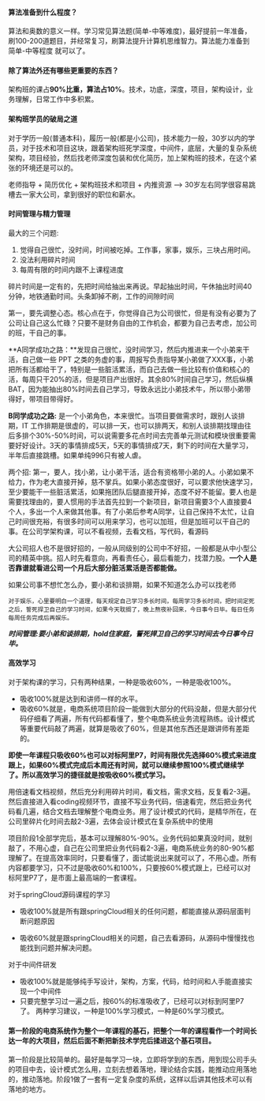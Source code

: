 #### 算法准备到什么程度？

算法和奥数的意义一样。学习常见算法题(简单-中等难度)，最好提前一年准备，刷100-200道题目，并经常复习，刷算法提升计算机思维智力。算法能力准备到 简单-中等程度 就可以了。

#### 除了算法外还有哪些更重要的东西？

架构班的课占**90%**比重，算法占**10%**。技术，功底，深度，项目，架构设计，业务理解，日常工作中多积累。

#### 架构班学员的破局之道

对于学历一般(普通本科)，履历一般(都是小公司)，技术能力一般，30岁以内的学员，对于技术和项目这块，跟着架构班死学深度，中间件，底层，大量的复杂系统架构，项目经验，然后找老师深度包装和优化简历，加上架构班的技术，在这个紧张的环境还是可以的。

老师指导 + 简历优化 + 架构班技术和项目 + 内推资源  -->  30岁左右同学很容易跳槽去一家大公司，拿到很好的职位和薪水。

#### 时间管理与精力管理

最大的三个问题:

1. 觉得自己很忙，没时间，时间被吃掉。工作事，家事，娱乐，三块占用时间。
2. 没法利用碎片时间
3. 每周有限的时间内跟不上课程进度

碎片时间是一定有的，先把时间给抽出来再说。早起抽出时间，午休抽出时间40分钟，地铁通勤时间。头条卸掉不刷，工作的间隙时间

第一，要先调整心态。核心点在于，你觉得自己为公司很忙，但是有没有必要为了公司让自己这么忙碌？只要不是财务自由的工作机会，都要为自己去考虑，加公司的班，干自己的事。

**A同学成功之路：**发现自己很忙，没时间学习，然后内推进来一个小弟来干活，自己做一些 PPT 之类的务虚的事，周报写负责指导某小弟做了XXX事，小弟把所有活都给干了，特别是一些脏活累活，而自己去做一些比较有价值和核心的活，每周只干20%的活，但是项目产出很好。其余80%时间自己学习，然后纵横BAT，因为能抽出80%时间去自己学习，导致永远比小弟技术牛，所以带小弟带得好，带项目带得好。

**B同学成功之路:** 是一个小弟角色，本来很忙。当项目要做需求时，跟别人谈排期，IT 工作排期是很虚的，可以排一天，也可以排两天，和别人谈排期找理由往后多排个30%-50%时间，可以说需要多花点时间去完善单元测试和模块很重要需要好好设计。3天的事情排成5天，5天的事情排成7天，剩下的时间在大量学习，半年后直接跳槽。如果单纯996只有被人虐。

两个招:
第一，要人，找小弟，让小弟干活，适合有资格带小弟的人。小弟如果不给力，作为老大直接开掉，慈不掌兵。如果小弟态度很好，可以要求他快速学习，至少要能干一些脏活累活，如果拖团队后腿直接开掉，态度不好不能留。要人也是需要找理由的，要人惯用的手法首先拉到一个新项目，新项目需要3个人直接要4个人，多出一个人来做其他事。有了小弟后参考A同学，让自己保持不太忙，让自己时间很充裕，有很多时间可以用来学习，也可以加班，但是加班可以干自己的事。在公司学架构课，可以不看视频，去看文档，写代码，看源码

大公司招人也不是很好招的，一般从同级别的公司中不好招，一般都是从中小型公司的精英中挑。招人时先看意向，再看责任心，最后看能力，找潜力股。**一个人是否靠谱就看进公司一个月后大部分脏活累活是否都能做。**

如果公司事不想忙怎么办，要小弟和谈排期，如果不知道怎么办可以找老师

`对于娱乐，心里要明白一个道理，每天规定自己学习多长时间，每周学习多长时间，把时间定死之后，誓死捍卫自己的学习时间，如果今天耽搁了，晚上熬夜补回来，今日事今日毕。每日任务每周任务完成后再娱乐。`

***时间管理:要小弟和谈排期，hold住家庭，誓死捍卫自己的学习时间去今日事今日毕。***

#### 高效学习

对于架构课的学习，只有两种结果，一种是吸收60%，一种是吸收100%。

* 吸收100%就是达到和讲师一样的水平。
* 吸收60%就是，电商系统项目阶段一能做到大部分的代码没敲，但是大部分代码仔细看了两遍，所有代码都看懂了，整个电商系统业务流程熟练。设计模式等重要代码敲了两遍，就算是吸收了60%，但是其他东西还是跟讲师有差距的。

**即使一年课程只吸收60%也可以对标阿里P7，时间有限优先选择60%模式来进度跟上，如果60%模式完成后本周还有时间，就可以继续参照100%模式继续学了。所以高效学习的捷径就是按吸收60%模式学习。**

用倍速看文档视频，然后充分利用碎片时间，看文档，需求文档，反复看2-3遍。然后直接进入看coding视频环节，直接不写业务代码，倍速看完，然后把业务代码看几遍，结合文档去理解整个电商业务。用了设计模式的代码，是精华所在，在公司里碎片化时间去敲2-3遍，去体会设计模式在复杂系统中的使用


项目阶段1全部学完后，基本可以理解80%-90%。业务代码如果真没时间，就别敲了，不用心虚，自己在公司里把业务代码看2-3遍，电商系统业务的80-90%都理解了。在提高效率同时，只要看懂了，面试能说出来就可以了，不用心虚。所有内容都要学习，只不过是吸收60%和100%，只要按60%模式跟上，已经可以对标阿里P7了，是市面上最高端的一套课程。

对于springCloud源码课程的学习

* 吸收100%就是所有跟springCloud相关的任何问题，都能直接从源码层面判断问题原因

* 吸收60%就是跟springCloud相关的问题，自己去看源码，从源码中慢慢找也能找到问题并解决问题。

对于中间件研发

* 吸收100%就是能够纯手写设计，架构，方案，代码，给时间和人手能直接实现一个中间件
* 只要完整学习过一遍之后，按60%的标准吸收了，已经可以对标到阿里P7了。
  两种学习建议，一种是100%学习模式，一种是60%学习模式。

#### 第一阶段的电商系统作为整个一年课程的基石，把整个一年的课程看作一个时间长达一年的大项目，然后后面不断把新技术学完后揉进这个基石项目。

第一阶段是比较简单的。最好是每学习一块，立即将学到的东西，用到现公司手头的项目中去，设计模式怎么用，立刻去想着落地，理论结合实践，能推动应用落地的，推动落地。阶段1做了一套有一定复杂度的系统，这样以后讲其他技术可以有落地的地方。